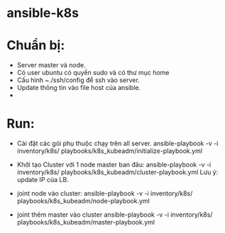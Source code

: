 # ansible-k8s

# Chuẩn bị: 
- Server master và node. 
- Có user ubuntu có quyền sudo và có thư mục home
- Cấu hình ~./ssh/config để ssh vào server. 
- Update thông tin vào file host của ansible.
- 

# Run: 
- Cài đặt các gói phụ thuộc chạy trên all server. 
ansible-playbook -v  -i inventory/k8s/ playbooks/k8s_kubeadm/initialize-playbook.yml


- Khởi tạo Cluster với 1 node master ban đâu: 
ansible-playbook -v  -i inventory/k8s/ playbooks/k8s_kubeadm/cluster-playbook.yml
Lưu ý: update  IP của LB.


- joint node vào cluster: 
ansible-playbook -v  -i inventory/k8s/ playbooks/k8s_kubeadm/node-playbook.yml


- joint thêm master vào cluster
ansible-playbook -v  -i inventory/k8s/ playbooks/k8s_kubeadm/master-playbook.yml


